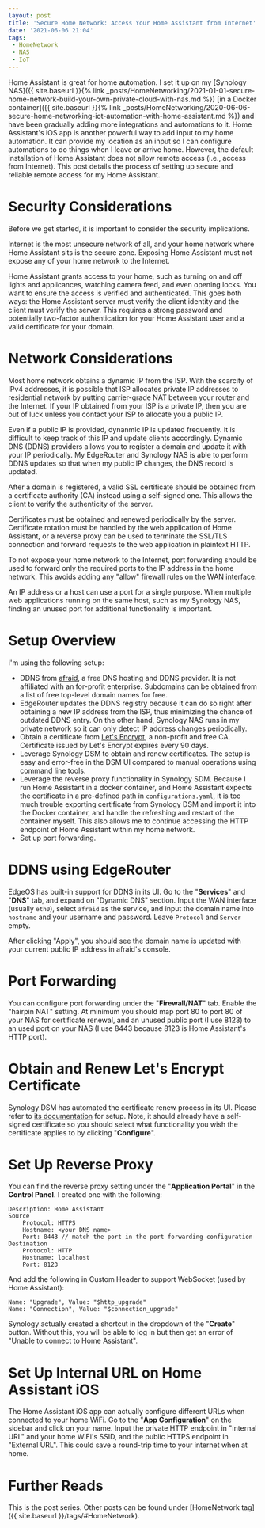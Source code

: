 ```yaml
---
layout: post
title: 'Secure Home Network: Access Your Home Assistant from Internet'
date: '2021-06-06 21:04'
tags:
 - HomeNetwork
 - NAS
 - IoT
---
```


Home Assistant is great for home automation. I set it up on my [Synology NAS]({{ site.baseurl }}{% link _posts/HomeNetworking/2021-01-01-secure-home-network-build-your-own-private-cloud-with-nas.md %}) [in a Docker container]({{ site.baseurl }}{% link _posts/HomeNetworking/2020-06-06-secure-home-networking-iot-automation-with-home-assistant.md %}) and have been gradually adding more integrations and automations to it. Home Assistant's iOS app is another powerful way to add input to my home automation. It can provide my location as an input so I can configure automations to do things when I leave or arrive home. However, the default installation of Home Assistant does not allow remote access (i.e., access from Internet). This post details the process of setting up secure and reliable remote access for my Home Assistant.

# Security Considerations
Before we get started, it is important to consider the security implications.

Internet is the most unsecure network of all, and your home network where Home Assistant sits is the secure zone. Exposing Home Assistant must not expose any of your home network to the Internet.

Home Assistant grants access to your home, such as turning on and off lights and applicances, watching camera feed, and even opening locks. You want to ensure the access is verified and authenticated. This goes both ways: the Home Assistant server must verify the client identity and the client must verify the server. This requires a strong password and potentially two-factor authentication for your Home Assistant user and a valid certificate for your domain.

# Network Considerations
Most home network obtains a dynamic IP from the ISP. With the scarcity of IPv4 addresses, it is possible that ISP allocates private IP addresses to residential network by putting carrier-grade NAT between your router and the Internet. If your IP obtained from your ISP is a private IP, then you are out of luck unless you contact your ISP to allocate you a public IP.

Even if a public IP is provided, dynanmic IP is updated frequently. It is difficult to keep track of this IP and update clients accordingly. Dynamic DNS (DDNS) providers allows you to register a domain and update it with your IP periodically. My EdgeRouter and Synology NAS is able to perform DDNS updates so that when my public IP changes, the DNS record is updated.

After a domain is registered, a valid SSL certificate should be obtained from a certificate authority (CA) instead using a self-signed one. This allows the client to verify the authenticity of the server.

Certificates must be obtained and renewed periodically by the server. Certificate rotation must be handled by the web application of Home Assistant, or a reverse proxy can be used to terminate the SSL/TLS connection and forward requests to the web application in plaintext HTTP.

To not expose your home network to the Internet, port forwarding should be used to forward only the required ports to the IP address in the home network. This avoids adding any "allow" firewall rules on the WAN interface.

An IP address or a host can use a port for a single purpose. When multiple web applications running on the same host, such as my Synology NAS, finding an unused port for additional functionality is important.

# Setup Overview
I'm using the following setup:
* DDNS from [afraid](https://freedns.afraid.org), a free DNS hosting and DDNS provider. It is not affiliated with an for-profit enterprise. Subdomains can be obtained from a list of free top-level domain names for free.
* EdgeRouter updates the DDNS registry because it can do so right after obtaining a new IP address from the ISP, thus minimizing the chance of outdated DDNS entry. On the other hand, Synology NAS runs in my private network so it can only detect IP address changes periodically.
* Obtain a certificate from [Let's Encrypt](https://letsencrypt.org), a non-profit and free CA. Certificate issued by Let's Encrypt expires every 90 days.
* Leverage Synology DSM to obtain and renew certificates. The setup is easy and error-free in the DSM UI compared to manual operations using command line tools.
* Leverage the reverse proxy functionality in Synology SDM. Because I run Home Assistant in a docker container, and Home Assistant expects the certificate in a pre-defined path in `configurations.yaml`, it is too much trouble exporting certificate from Synology DSM and import it into the Docker container, and handle the refreshing and restart of the container myself. This also allows me to continue accessing the HTTP endpoint of Home Assistant within my home network.
* Set up port forwarding.

# DDNS using EdgeRouter
EdgeOS has built-in support for DDNS in its UI. Go to the "**Services**" and "**DNS**" tab, and expand on "Dynamic DNS" section. Input the WAN interface (usually `eth0`), select `afraid` as the service, and input the domain name into `hostname` and your username and password. Leave `Protocol` and `Server` empty.

After clicking "Apply", you should see the domain name is updated with your current public IP address in afraid's console.

# Port Forwarding
You can configure port forwarding under the "**Firewall/NAT**" tab. Enable the "hairpin NAT" setting. At minimum you should map port 80 to port 80 of your NAS for certificate renewal, and an unused public port (I use 8123) to an used port on your NAS (I use 8443 because 8123 is Home Assistant's HTTP port).

# Obtain and Renew Let's Encrypt Certificate
Synology DSM has automated the certificate renew process in its UI. Please refer to [its documentation](https://www.synology.com/en-us/knowledgebase/DSM/tutorial/Network/How_to_enable_HTTPS_and_create_a_certificate_signing_request_on_your_Synology_NAS) for setup. Note, it should already have a self-signed certificate so you should select what functionality you wish the certificate applies to by clicking "**Configure**".

# Set Up Reverse Proxy
You can find the reverse proxy setting under the "**Application Portal**" in the **Control Panel**. I created one with the following:

```
Description: Home Assistant
Source
    Protocol: HTTPS
    Hostname: <your DNS name>
    Port: 8443 // match the port in the port forwarding configuration
Destination
    Protocol: HTTP
    Hostname: localhost
    Port: 8123
```

And add the following in Custom Header to support WebSocket (used by Home Assistant):

```
Name: "Upgrade", Value: "$http_upgrade"
Name: "Connection", Value: "$connection_upgrade"
```

Synology actually created a shortcut in the dropdown of the "**Create**" button. Without this, you will be able to log in but then get an error of "Unable to connect to Home Assistant".

# Set Up Internal URL on Home Assistant iOS
The Home Assistant iOS app can actually configure different URLs when connected to your home WiFi. Go to the "**App Configuration**"  on the sidebar and click on your name. Input the private HTTP endpoint in "Internal URL" and your home WiFi's SSID, and the public HTTPS endpoint in "External URL". This could save a round-trip time to your internet when at home.

# Further Reads
This is the post series. Other posts can be found under [HomeNetwork tag]({{ site.baseurl }}/tags/#HomeNetwork).
